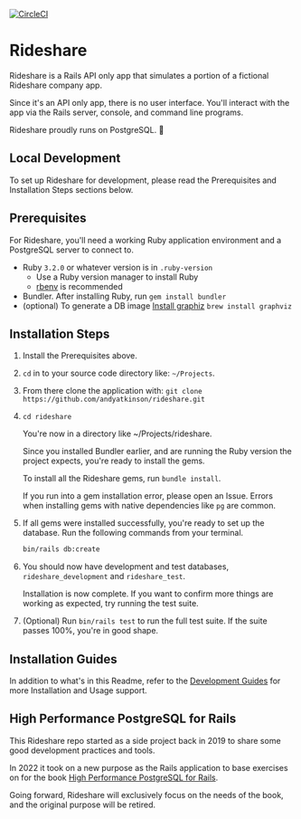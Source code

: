 [![CircleCI](https://circleci.com/gh/andyatkinson/rideshare.svg?style=svg)](https://circleci.com/gh/andyatkinson/rideshare)

# Rideshare

Rideshare is a Rails API only app that simulates a portion of a fictional Rideshare company app.

Since it's an API only app, there is no user interface. You'll interact with the app via the Rails server, console, and command line programs.

Rideshare proudly runs on PostgreSQL. 🐘

## Local Development

To set up Rideshare for development, please read the Prerequisites and Installation Steps sections below.

## Prerequisites

For Rideshare, you'll need a working Ruby application environment and a PostgreSQL server to connect to.

- Ruby `3.2.0` or whatever version is in `.ruby-version`
    - Use a Ruby version manager to install Ruby
    - [rbenv](https://github.com/rbenv/rbenv) is recommended
- Bundler. After installing Ruby, run `gem install bundler`
- (optional) To generate a DB image [Install graphiz](https://voormedia.github.io/rails-erd/install.html)
    `brew install graphviz`


## Installation Steps

1. Install the Prerequisites above.
1. `cd` in to your source code directory like: `~/Projects`.
1. From there clone the application with: `git clone https://github.com/andyatkinson/rideshare.git`
1. `cd rideshare`

    You're now in a directory like ~/Projects/rideshare.

    Since you installed Bundler earlier, and are running the Ruby version the project expects, you're ready to install the gems.

    To install all the Rideshare gems, run `bundle install`.

    If you run into a gem installation error, please open an Issue. Errors when installing gems with native dependencies like `pg` are common.

1. If all gems were installed successfully, you're ready to set up the database. Run the following commands from your terminal.

    ```sh
    bin/rails db:create
    ```

1. You should now have development and test databases, `rideshare_development` and `rideshare_test`.

    Installation is now complete. If you want to confirm more things are working as expected, try running the test suite.

1. (Optional) Run `bin/rails test` to run the full test suite. If the suite passes 100%, you're in good shape.

## Installation Guides

In addition to what's in this Readme, refer to the [Development Guides](https://github.com/andyatkinson/development_guides) for more Installation and Usage support.

## High Performance PostgreSQL for Rails

This Rideshare repo started as a side project back in 2019 to share some good development practices and tools.

In 2022 it took on a new purpose as the Rails application to base exercises on for the book [High Performance PostgreSQL for Rails](https://pgrailsbook.com).

Going forward, Rideshare will exclusively focus on the needs of the book, and the original purpose will be retired.
